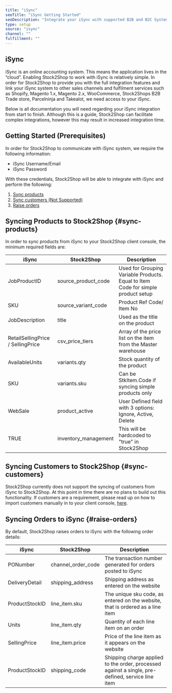 ```yaml
---
title: "iSync"
seoTitle: "iSync Getting Started"
seoDescription: "Integrate your iSync with supported B2B and B2C Systems through Stock2Shop"
type: setup
source: "isync"
channel: ""
fulfillment: ""
---
```


## iSync
iSync is an online accounting system. This means the application lives in the “cloud”. Enabling Stock2Shop to work with iSync is relatively simple. 
In order for Stock2Shop to provide you with the full integration features and link your iSync system to other sales channels and fulfilment services such as 
Shopify, Magento 1.x, Magento 2.x, WooCommerce, Stock2Shops B2B Trade store, 
Parcelninja and Takealot, we need access to your iSync.

Below is all documentation you will need regarding your iSync integration from start to finish.
Although this is a guide, Stock2Shop can facilitate complex integrations, however this may result in increased integration time.

## Getting Started (Prerequisites)
In order for Stock2Shop to communicate with iSync system, 
we require the following information:

- iSync Username/Email
- iSync Password

With these credentials, Stock2Shop will be able to integrate with 
iSync and perform the following:

1. [Sync products](#sync-products) 
2. [Sync customers (Not Supported)](#sync-customers) 
3. [Raise orders](#raise-orders) 

## Syncing Products to Stock2Shop {#sync-products}
In order to sync products from iSync to your Stock2Shop client console, 
the minimum required fields are:

| iSync                             | Stock2Shop            | Description                                                                      |
| --------------------------------- | --------------------- | -------------------------------------------------------------------------------- |
| JobProductID                      | source_product_code   | Used for Grouping Variable Products. Equal to Item Code for simple product setup |
| SKU                               | source_variant_code   | Product Ref Code/ Item No                                                        |
| JobDescription                    | title                 | Used as the title on the product                                                 |
| RetailSellingPrice / SellingPrice | csv_price_tiers       | Array of the price list on the item from the Master warehouse                    |
| AvailableUnits                    | variants.qty          | Stock quantity of the product                                                    |
| SKU                               | variants.sku          | Can be StkItem.Code if syncing simple products only                              |
| WebSale                           | product_active        | User Defined field with 3 options: Ignore, Active, Delete                        |
| TRUE                              | inventory_management  | This will be hardcoded to "true" in Stock2Shop                                   |

## Syncing Customers to Stock2Shop  {#sync-customers}
Stock2Shop currently does not support the syncing of customers from iSync to Stock2Shop. 
At this point in time there are no plans to build out this functionality. 
If customers are a requirement, please read up on how to import customers manually in to your client console, [here](/help/how-it-works-customer-import "Manually import customers into Stock2Shop").
 
## Syncing Orders to iSync {#raise-orders}
By default, Stock2Shop raises orders to iSync with the following order details:

| iSync          | Stock2Shop           | Description                                                                                      |
| -------------- | -------------------- | ------------------------------------------------------------------------------------------------ |
| PONumber       | channel_order_code   | The transaction number generated for orders posted to iSync                                      |
| DeliveryDetail | shipping_address     | Shipping address as entered on the website                                                       |
| ProductStockID | line_item.sku        | The unique sku code, as entered on the website, that is ordered as a line item                   |
| Units          | line_item.qty        | Quantity of each line item on an order                                                           |
| SellingPrice   | line_item.price      | Price of the line item as it appears on the website                                              |
| ProductStockID | shipping_code        | Shipping charge applied to the order, processed against a single, pre-defined, service line item |
